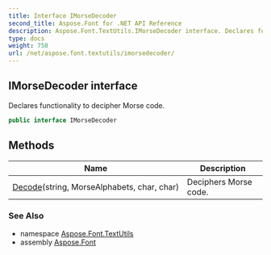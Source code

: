 ```yaml
---
title: Interface IMorseDecoder
second_title: Aspose.Font for .NET API Reference
description: Aspose.Font.TextUtils.IMorseDecoder interface. Declares functionality to decipher Morse code
type: docs
weight: 750
url: /net/aspose.font.textutils/imorsedecoder/
---
```

## IMorseDecoder interface

Declares functionality to decipher Morse code.

```csharp
public interface IMorseDecoder
```

## Methods

| Name | Description |
| --- | --- |
| [Decode](../../aspose.font.textutils/imorsedecoder/decode/)(string, MorseAlphabets, char, char) | Deciphers Morse code. |

### See Also

* namespace [Aspose.Font.TextUtils](../../aspose.font.textutils/)
* assembly [Aspose.Font](../../)


